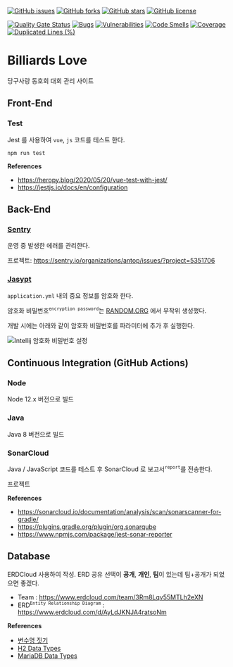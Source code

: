 [![GitHub issues](https://img.shields.io/github/issues/antop-dev/billiards-love)](https://github.com/antop-dev/billiards-love/issues)
[![GitHub forks](https://img.shields.io/github/forks/antop-dev/billiards-love)](https://github.com/antop-dev/billiards-love/network)
[![GitHub stars](https://img.shields.io/github/stars/antop-dev/billiards-love)](https://github.com/antop-dev/billiards-love/stargazers)
[![GitHub license](https://img.shields.io/github/license/antop-dev/billiards-love)](https://github.com/antop-dev/billiards-love)

[![Quality Gate Status](https://sonarcloud.io/api/project_badges/measure?project=antop-dev_billiards-love&metric=alert_status)](https://sonarcloud.io/dashboard?id=antop-dev_billiards-love)
[![Bugs](https://sonarcloud.io/api/project_badges/measure?project=antop-dev_billiards-love&metric=bugs)](https://sonarcloud.io/dashboard?id=antop-dev_billiards-love)
[![Vulnerabilities](https://sonarcloud.io/api/project_badges/measure?project=antop-dev_billiards-love&metric=vulnerabilities)](https://sonarcloud.io/dashboard?id=antop-dev_billiards-love)
[![Code Smells](https://sonarcloud.io/api/project_badges/measure?project=antop-dev_billiards-love&metric=code_smells)](https://sonarcloud.io/dashboard?id=antop-dev_billiards-love)
[![Coverage](https://sonarcloud.io/api/project_badges/measure?project=antop-dev_billiards-love&metric=coverage)](https://sonarcloud.io/dashboard?id=antop-dev_billiards-love)
[![Duplicated Lines (%)](https://sonarcloud.io/api/project_badges/measure?project=antop-dev_billiards-love&metric=duplicated_lines_density)](https://sonarcloud.io/dashboard?id=antop-dev_billiards-love)

# Billiards Love

당구사랑 동호회 대회 관리 사이트

## Front-End

### Test

Jest 를 사용하여 `vue`, `js` 코드를 테스트 한다.

```
npm run test
```

**References**

* https://heropy.blog/2020/05/20/vue-test-with-jest/
* https://jestjs.io/docs/en/configuration

## Back-End

### [Sentry](https://sentry.io/)

운영 중 발생한 에러를 관리한다.

프로젝트: https://sentry.io/organizations/antop/issues/?project=5351706

### [Jasypt](https://github.com/ulisesbocchio/jasypt-spring-boot)

`application.yml` 내의 중요 정보를 암호화 한다.

암호화 비밀번호<sup>`encryption password`</sup>는 [RANDOM.ORG](https://www.random.org/strings) 에서 무작위 생성했다.

개발 시에는 아래와 같이 암호화 비밀번호를 파라미터에 추가 후 실행한다. 

![Intellij 암호화 비밀번호 설정](https://i.imgur.com/aXSRNu7.png)

## Continuous Integration (GitHub Actions)

### Node

Node 12.x 버전으로 빌드

### Java

Java 8 버전으로 빌드

###  SonarCloud

Java / JavaScript 코드를 테스트 후 SonarCloud 로 보고서<sup>`report`</sup>를 전송한다.

프로젝트

**References**

* https://sonarcloud.io/documentation/analysis/scan/sonarscanner-for-gradle/
* https://plugins.gradle.org/plugin/org.sonarqube
* https://www.npmjs.com/package/jest-sonar-reporter

## Database

ERDCloud 사용하여 작성. ERD 공유 선택이 **공개**, **개인**, **팀**이 있는데 팀+공개가 되었으면 좋겠다. 

* Team : https://www.erdcloud.com/team/3Rm8Lqv55MTLh2eXN
* ERD<sup>`Entity Relationship Diagram`</sup> : https://www.erdcloud.com/d/AyLdJKNJA4ratsoNm

**References**

* [변수명 짓기](https://www.curioustore.com/#!/util/naming)
* [H2 Data Types](http://www.h2database.com/html/datatypes.html)
* [MariaDB Data Types](https://mariadb.com/kb/en/data-types/)
